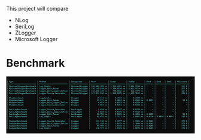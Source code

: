 ﻿This project will compare 

* NLog
* SeriLog
* ZLogger
* Microsoft Logger


# Benchmark
![Image Alt Text](Images/benchmark.jpg)